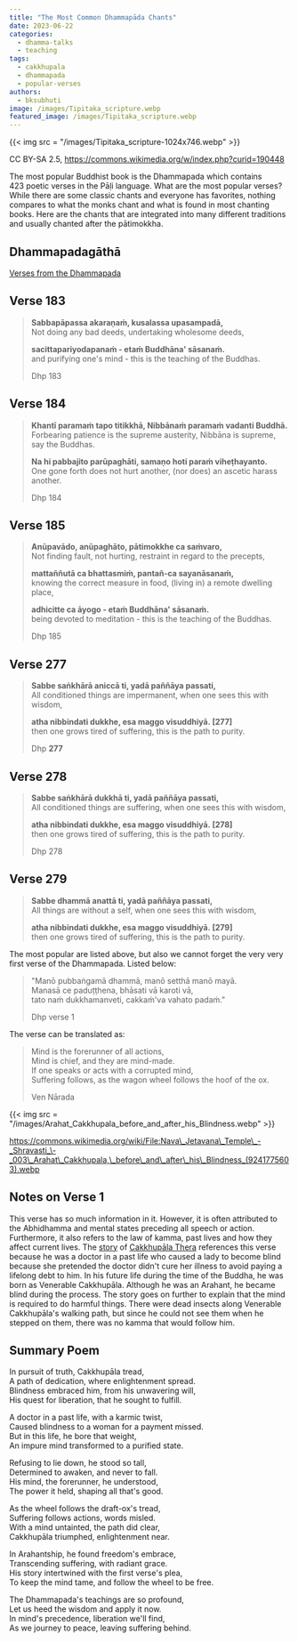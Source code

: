 ```yaml
---
title: "The Most Common Dhammapāda Chants"
date: 2023-06-22
categories: 
  - dhamma-talks
  - teaching
tags: 
  - cakkhupala
  - dhammapada
  - popular-verses
authors: 
  - bksubhuti
image: /images/Tipitaka_scripture.webp
featured_image: /images/Tipitaka_scripture.webp
---
```


{{< img src = "/images/Tipitaka_scripture-1024x746.webp" >}}

CC BY-SA 2.5, https://commons.wikimedia.org/w/index.php?curid=190448

The most popular Buddhist book is the Dhammapada which contains 423 poetic verses in the Pāḷi language. What are the most popular verses? While there are some classic chants and everyone has favorites, nothing compares to what the monks chant and what is found in most chanting books. Here are the chants that are integrated into many different traditions and usually chanted after the pātimokkha.

## **Dhammapadagāthā**  
[Verses from the Dhammapada](https://www.ancient-buddhist-texts.net/Texts-and-Translations/Daily-Chanting/05-Friday.htm)

## Verse 183

> **Sabbapāpassa akaraṇaṁ, kusalassa upasampadā,**  
> Not doing any bad deeds, undertaking wholesome deeds,
> 
> **sacittapariyodapanaṁ - etaṁ Buddhāna' sāsanaṁ.**   
> and purifying one's mind - this is the teaching of the Buddhas.
> 
> Dhp 183

## Verse 184

> **Khantī paramaṁ tapo titikkhā, Nibbānaṁ paramaṁ vadanti Buddhā.**  
> Forbearing patience is the supreme austerity, Nibbāna is supreme, say the Buddhas.
> 
> **Na hi pabbajito parūpaghāti, samaṇo hoti paraṁ viheṭhayanto.**  
> One gone forth does not hurt another, (nor does) an ascetic harass another.
> 
> Dhp 184

## Verse 185

> **Anūpavādo, anūpaghāto, pātimokkhe ca saṁvaro,**  
> Not finding fault, not hurting, restraint in regard to the precepts,
> 
> **mattaññutā ca bhattasmiṁ, pantañ-ca sayanāsanaṁ,**  
> knowing the correct measure in food, (living in) a remote dwelling place,
> 
> **adhicitte ca āyogo - etaṁ Buddhāna' sāsanaṁ.**  
> being devoted to meditation - this is the teaching of the Buddhas.
> 
> Dhp 185

## Verse 277

> **Sabbe saṅkhārā aniccā ti, yadā paññāya passati,**  
> All conditioned things are impermanent, when one sees this with wisdom,
> 
> **atha nibbindati dukkhe, esa maggo visuddhiyā. \[277\]**  
> then one grows tired of suffering, this is the path to purity.
> 
> Dhp **277**

## Verse 278

> **Sabbe saṅkhārā dukkhā ti, yadā paññāya passati,**  
> All conditioned things are suffering, when one sees this with wisdom,
> 
> **atha nibbindati dukkhe, esa maggo visuddhiyā. \[278\]**  
> then one grows tired of suffering, this is the path to purity.
> 
> Dhp 278

## Verse 279

> **Sabbe dhammā anattā ti, yadā paññāya passati,**  
> All things are without a self, when one sees this with wisdom,
> 
> **atha nibbindati dukkhe, esa maggo visuddhiyā. \[279\]**  
> then one grows tired of suffering, this is the path to purity.

The most popular are listed above, but also we cannot forget the very very first verse of the Dhammapada. Listed below:  

> "Manō pubbaṅgamā dhammā, manō setthā manō mayā.  
> Manasā ce paduṭṭhena, bhāsati vā karoti vā,  
> tato naṁ dukkhamanveti, cakkaṁ'va vahato padaṁ."
> 
> Dhp verse 1

The verse can be translated as:

> Mind is the forerunner of all actions,  
> Mind is chief, and they are mind-made.  
> If one speaks or acts with a corrupted mind,  
> Suffering follows, as the wagon wheel follows the hoof of the ox.
> 
> Ven Nārada

{{< img src = "/images/Arahat_Cakkhupala_before_and_after_his_Blindness.webp" >}}

https://commons.wikimedia.org/wiki/File:Nava\_Jetavana\_Temple\_-_Shravasti_\-_003\_Arahat\_Cakkhupala,\_before\_and\_after\_his\_Blindness_(9241775603).webp

## Notes on Verse 1

This verse has so much information in it. However, it is often attributed to the Abhidhamma and mental states preceding all speech or action. Furthermore, it also refers to the law of kamma, past lives and how they affect current lives. The [story](https://www.ancient-buddhist-texts.net/English-Texts/Buddhist-Legends/01-01.htm) of [Cakkhupāla Thera](https://www.youtube.com/watch?v=LE_cgtIGfAE) references this verse because he was a doctor in a past life who caused a lady to become blind because she pretended the doctor didn't cure her illness to avoid paying a lifelong debt to him. In his future life during the time of the Buddha, he was born as Venerable Cakkhupāla. Although he was an Arahant, he became blind during the process. The story goes on further to explain that the mind is required to do harmful things. There were dead insects along Venerable Cakkhupāla's walking path, but since he could not see them when he stepped on them, there was no kamma that would follow him.  
  

## Summary Poem

In pursuit of truth, Cakkhupāla tread,  
A path of dedication, where enlightenment spread.  
Blindness embraced him, from his unwavering will,  
His quest for liberation, that he sought to fulfill.

A doctor in a past life, with a karmic twist,  
Caused blindness to a woman for a payment missed.  
But in this life, he bore that weight,  
An impure mind transformed to a purified state.

Refusing to lie down, he stood so tall,  
Determined to awaken, and never to fall.  
His mind, the forerunner, he understood,  
The power it held, shaping all that's good.

As the wheel follows the draft-ox's tread,  
Suffering follows actions, words misled.  
With a mind untainted, the path did clear,  
Cakkhupāla triumphed, enlightenment near.

In Arahantship, he found freedom's embrace,  
Transcending suffering, with radiant grace.  
His story intertwined with the first verse's plea,  
To keep the mind tame, and follow the wheel to be free.

The Dhammapada's teachings are so profound,  
Let us heed the wisdom and apply it now.  
In mind's precedence, liberation we'll find,  
As we journey to peace, leaving suffering behind.
